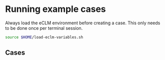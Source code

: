 # Running example cases

Always load the eCLM environment before creating a case. This only needs to be done once per terminal session.

```sh
source $HOME/load-eclm-variables.sh
```

## Cases

```{tableofcontents}
```